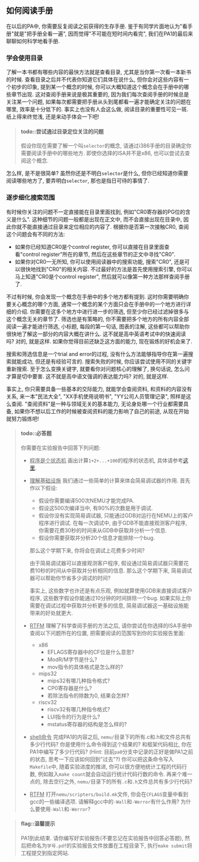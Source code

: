 
## 如何阅读手册

在以后的PA中, 你需要反复阅读之前获得的生存手册.
鉴于有同学片面地认为"看手册"就是"把手册全看一遍", 因而觉得"不可能在短时间内看完",
我们在PA1的最后来聊聊如何科学地看手册.

### 学会使用目录

了解一本书都有哪些内容的最快方法就是查看目录, 尤其是当你第一次看一本新书的时候.
查看目录之后并不代表你知道它们具体在说什么, 但你会对这些内容有一个初步的印象,
提到某一个概念的时候, 你可以大概知道这个概念会在手册中的哪些章节出现.
这对查阅手册来说是极其重要的, 因为我们每次查阅手册的时候总是关注某一个问题,
如果每次都需要把手册从头到尾都看一遍才能确定关注的问题在哪里, 效率是十分低下的.
事实上也没有人会这么做, 阅读目录的重要性可见一斑.
纸上得来终觉浅, 还是来动手体会一下吧!

> #### todo::尝试通过目录定位关注的问题
> 假设你现在需要了解一个叫`selector`的概念, 请通过i386手册的目录确定你需要阅读手册中的哪些地方.
> 即使你选择的ISA并不是x86, 也可以尝试去查阅这个概念.

怎么样, 是不是很简单?
虽然你还是不明白`selector`是什么, 但你已经知道你需要阅读哪些地方了,
要弄明白`selector`, 那也是指日可待的事情了.

### 逐步细化搜索范围

有时候你关注的问题不一定直接能在目录里面找到, 例如"CR0寄存器的PG位的含义是什么".
这种细节的问题一般都是出现在正文中, 而不会直接出现在目录中,
因此你就不能直接通过目录来定位相应的内容了.
根据你是否第一次接触CR0, 查阅这个问题会有不同的方法:
* 如果你已经知道CR0是个control register, 你可以直接在目录里面查看"control register"所在的章节,
然后在这些章节的正文中寻找"CR0".
* 如果你对CR0一无所知, 你可以使用阅读器中的搜索功能, 搜索"CR0", 还是可以很快地找到"CR0"的相关内容.
不过最好的方法是首先使用搜索引擎, 你可以马上知道"CR0是个control register", 然后就可以像第一种方法那样查阅手册了.

不过有时候, 你会发现一个概念在手册中的多个地方都有提到.
这时你需要明确你要关心概念的哪个方面, 通常一个概念的某个方面只会在手册中的一个地方进行详细的介绍.
你需要在这多个地方中进行进一步的筛选, 但至少你已经过滤掉很多与这个概念无关的章节了.
筛选也是有策略的, 你不需要把多个地方的所有内容全部阅读一遍才能进行筛选,
小标题, 每段的第一句话, 图表的注解, 这些都可以帮助你很快地了解这一部分的内容大概在讲什么.
这不就是高中英语考试中的快速阅读吗?
对的, 就是这样. 如果你觉得目前还缺乏这方面的能力, 现在锻炼的好机会来了.

搜索和筛选信息是一个trial and error的过程, 没有什么方法能够指导你在第一遍搜索就能成功, 但还是有经验可言的.
搜索失败的时候, 你应该尝试使用不同的关键字重新搜索.
至于怎么变换关键字, 就要看你对问题核心的理解了, 换句话说, 怎么问才算是切中要害.
这不就是高中语文强调的表达能力吗? 对的, 就是这样.

事实上, 你只需要具备一些基本的交际能力, 就能学会查阅资料, 和资料的内容没有关系,
来一本"民法大全", "XX手机使用说明书", "YY公司人员管理记录", 照样是这么查阅.
"查阅资料"是一种与领域无关的基本能力, 无论身处哪一个行业都需要具备,
如果你不想以后工作的时候被查阅资料的能力影响了自己的前途, 从现在开始就努力锻炼吧!

<!-- -->
> #### todo::必答题
> 你需要在实验报告中回答下列问题:
> * <u>程序是个状态机</u> 画出计算`1+2+...+100`的程序的状态机, 具体请参考[这里](1.2.md#从状态机视角理解程序运行).
> * <u>理解基础设施</u> 我们通过一些简单的计算来体会简易调试器的作用.
> 首先作以下假设:
>   * 假设你需要编译500次NEMU才能完成PA.
>   * 假设这500次编译当中, 有90%的次数是用于调试.
>   * 假设你没有实现简易调试器, 只能通过GDB对运行在NEMU上的客户程序进行调试.
>   在每一次调试中, 由于GDB不能直接观测客户程序, 你需要花费30秒的时间来从GDB中获取并分析一个信息.
>   * 假设你需要获取并分析20个信息才能排除一个bug.
>
>   那么这个学期下来, 你将会在调试上花费多少时间?
>
>   由于简易调试器可以直接观测客户程序, 假设通过简易调试器只需要花费10秒的时间从中获取并分析相同的信息.
> 那么这个学期下来, 简易调试器可以帮助你节省多少调试的时间?
>
>   事实上, 这些数字也许还是有点乐观,
> 例如就算使用GDB来直接调试客户程序, 这些数字假设你能通过10分钟的时间排除一个bug.
> 如果实际上你需要在调试过程中获取并分析更多的信息, 简易调试器这一基础设施能带来的好处就更大.
> * <u>RTFM</u> 理解了科学查阅手册的方法之后,
> 请你尝试在你选择的ISA手册中查阅以下问题所在的位置, 把需要阅读的范围写到你的实验报告里面:
>   * x86
>     * EFLAGS寄存器中的CF位是什么意思?
>     * ModR/M字节是什么?
>     * mov指令的具体格式是怎么样的?
>   * mips32
>     * mips32有哪几种指令格式?
>     * CP0寄存器是什么?
>     * 若除法指令的除数为0, 结果会怎样?
>   * riscv32
>     * riscv32有哪几种指令格式?
>     * LUI指令的行为是什么?
>     * mstatus寄存器的结构是怎么样的?
> * <u>shell命令</u> 完成PA1的内容之后, `nemu/`目录下的所有.c和.h和文件总共有多少行代码?
> 你是使用什么命令得到这个结果的? 和框架代码相比, 你在PA1中编写了多少行代码?
> (Hint: 目前`pa0`分支中记录的正好是做PA1之前的状态, 思考一下应该如何回到"过去"?)
> 你可以把这条命令写入`Makefile`中, 随着实验进度的推进, 你可以很方便地统计工程的代码行数,
> 例如敲入`make count`就会自动运行统计代码行数的命令.
> 再来个难一点的, 除去空行之外, `nemu/`目录下的所有`.c`和`.h`文件总共有多少行代码?
> * <u>RTFM</u> 打开`nemu/scripters/build.mk`文件, 你会在`CFLAGS`变量中看到gcc的一些编译选项.
> 请解释gcc中的`-Wall`和`-Werror`有什么作用? 为什么要使用`-Wall`和`-Werror`?

<!-- -->
> #### flag::温馨提示
> PA1到此结束. 请你编写好实验报告(不要忘记在实验报告中回答必答题),
> 然后把命名为`学号.pdf`的实验报告文件放置在工程目录下,
> 执行`make submit`将工程提交到指定网站.
